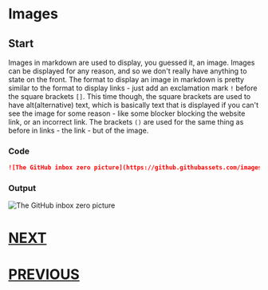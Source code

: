 # Images

## Start

Images in markdown are used to display, you guessed it, an image. Images can be displayed for any reason, and so we don't really have anything to state on the front. The format to display an image in markdown is pretty similar to the format to display links - just add an exclamation mark `!` before the square brackets `[]`. This time though, the square brackets are used to have alt(alternative) text, which is basically text that is displayed if you can't see the image for some reason - like some blocker blocking the website link, or an incorrect link. The brackets `()` are used for the same thing as before in links - the link - but of the image.

### Code

```markdown
![The GitHub inbox zero picture](https://github.githubassets.com/images/modules/notifications/inbox-zero-dark.svg)
```

### Output

![The GitHub inbox zero picture](https://github.githubassets.com/images/modules/notifications/inbox-zero-dark.svg)

# [NEXT]()

# [PREVIOUS](3.%20Links.md)
